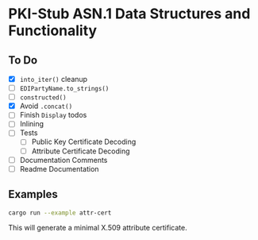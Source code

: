 # PKI-Stub ASN.1 Data Structures and Functionality

## To Do

- [x] `into_iter()` cleanup
- [ ] `EDIPartyName.to_strings()`
- [ ] `constructed()`
- [x] Avoid `.concat()`
- [ ] Finish `Display` todos
- [ ] Inlining
- [ ] Tests
  - [ ] Public Key Certificate Decoding
  - [ ] Attribute Certificate Decoding
- [ ] Documentation Comments
- [ ] Readme Documentation

## Examples

```bash
cargo run --example attr-cert
```

This will generate a minimal X.509 attribute certificate.
